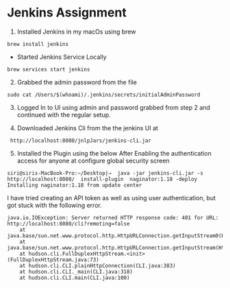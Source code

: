 # Jenkins Assignment

1. Installed Jenkins in my macOs using brew 

```
brew install jenkins
```
- Started Jenkins Service Locally 
```
brew services start jenkins
```

2. Grabbed the admin password from the file 
```
sudo cat /Users/$(whoami)/.jenkins/secrets/initialAdminPassword
```
3. Logged In to UI using admin and password grabbed from step 2 and continued with the regular setup.

4. Downloaded Jenkins Cli from the the jenkins UI at 
```
 http://localhost:8080/jnlpJars/jenkins-cli.jar
```
5. Installed the Plugin using the below After Enabling the authentication access for anyone at configure global security screen 
```
siri@siris-MacBook-Pro:~/Desktop|⇒  java -jar jenkins-cli.jar -s http://localhost:8080/  install-plugin  naginator:1.18 -deploy 
Installing naginator:1.18 from update center
```
I have tried creating an API token  as well as using user authentication, but got stuck with the following error. 
```
java.io.IOException: Server returned HTTP response code: 401 for URL: http://localhost:8080/cli?remoting=false
	at java.base/sun.net.www.protocol.http.HttpURLConnection.getInputStream0(HttpURLConnection.java:1924)
	at java.base/sun.net.www.protocol.http.HttpURLConnection.getInputStream(HttpURLConnection.java:1520)
	at hudson.cli.FullDuplexHttpStream.<init>(FullDuplexHttpStream.java:73)
	at hudson.cli.CLI.plainHttpConnection(CLI.java:383)
	at hudson.cli.CLI._main(CLI.java:318)
	at hudson.cli.CLI.main(CLI.java:100)
```